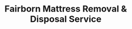 ---
layout: location.njk
title: Fairborn Mattress Removal & Disposal Service
description: Professional mattress removal in Fairborn, OH. Next-day pickup  Licensed, insured, and eco-friendly serving Wright-Patterson AFB military families and aerospace community.
permalink: /mattress-removal/ohio/dayton/fairborn/
city: Fairborn
state: Ohio
stateSlug: ohio
parentMetro: "Dayton"
coordinates:
  lat: 39.8209
  lng: -84.0193
pricing:
  startingPrice: 125
  single: 125
  queen: 125
  king: 135
  boxSpring: 30
neighborhoods:
  - name: "Wright View"
    zipCodes: ["45324"]
  - name: "Bath Township"
    zipCodes: ["45324"]  
  - name: "Valley Road Corridor"
    zipCodes: ["45324"]
  - name: "Kauffman Avenue Area"
    zipCodes: ["45324"]
  - name: "Broad Street Commercial"
    zipCodes: ["45324"]
  - name: "Central Avenue Historic"
    zipCodes: ["45324"]
  - name: "Fairfield Pike"
    zipCodes: ["45324"]
  - name: "Colonel Glenn Highway"
    zipCodes: ["45324"]
  - name: "Trebein Road"
    zipCodes: ["45324"]
  - name: "Wright State Campus Area"
    zipCodes: ["45324"]
  - name: "Base Housing Area"
    zipCodes: ["45324"]
  - name: "Sweet Corn Festival District"
    zipCodes: ["45324"]
  - name: "Aviation Heritage Area"
    zipCodes: ["45324"]
  - name: "Five Points"
    zipCodes: ["45324"]
  - name: "Skyland Pines"
    zipCodes: ["45324"]
zipCodes: 
  - "45324"
recyclingPartners:
  - "Greene County Environmental Services"
  - "Rumpke Waste & Recycling"
  - "Waste Management"
localRegulations: "Fairborn residents coordinate mattress disposal through private haulers including Rumpke and Waste Management, with supplemental county services available at Greene County Environmental Services. Military families often face unique challenges coordinating pickup around deployment schedules and base housing regulations. Greene County's environmental facility at 1640 Dayton-Xenia Road operates Monday-Friday 10am-6pm and Saturday 9am-4pm for recycling drop-off, while private haulers require advance scheduling for bulky items. Wright-Patterson AFB residents must coordinate with base housing authorities and private contractors, creating logistical complexity for military personnel managing frequent relocations and deployment timelines."
nearbyCities:
  - name: "Dayton"
    distance: "8 miles"
    isSuburb: false
  - name: "Beavercreek" 
    distance: "5 miles"
    isSuburb: true
  - name: "Huber Heights"
    distance: "10 miles"
    isSuburb: true
reviews:
  count: 147
  featured:
    - reviewer: "Military Family"
      rating: 5
      text: "Perfect timing for our PCS move. We needed our mattresses out before the movers came, and they handled everything quickly. Really helped with the stress of relocating to our next duty station."
      neighborhood: "Base Housing Area"
    - reviewer: "Defense Contractor"
      rating: 5
      text: "Work long hours on aerospace projects and didn't have time to deal with disposal paperwork. They made it simple - scheduled online, showed up on time, had our old mattress out in 15 minutes. Fair price too."
      neighborhood: "Wright View"
    - reviewer: "College Area Resident"
      rating: 5
      text: "Live near Wright State and needed pickup after our roommate moved out. These guys were great - no hassle, quick service, and they even helped navigate our tight stairwell. Much better than trying to figure out county drop-off times."
      neighborhood: "Wright State Campus Area"
faqs:
  - question: "How quickly can you remove mattresses in Fairborn?"
    answer: "Next-day service throughout Fairborn, coordinating around military deployment schedules and aerospace industry shift patterns."
  - question: "Do you serve all Fairborn neighborhoods?"
    answer: "Complete coverage from Wright View to Bath Township, base housing areas to Wright State campus, across all areas of ZIP code 45324."
  - question: "What's included in your $125 Fairborn pickup fee?"
    answer: "Base price covers pickup, loading, transportation, and eco-friendly recycling for one mattress. Box springs add $30 each."
  - question: "How does this compare to coordinating with base housing and private haulers?"
    answer: "We eliminate the complexity of base housing coordination, private hauler scheduling, and Greene County facility hours - one simple appointment handles everything."
  - question: "Can you work around military deployment and PCS schedules?"
    answer: "Absolutely. We understand military life and can coordinate with PCS moves, deployment timelines, and base housing requirements."
  - question: "Are you licensed for waste removal in Greene County?"
    answer: "We maintain all required Ohio and Greene County permits with comprehensive insurance, providing compliant disposal through our nationwide recycling network."
  - question: "Do you coordinate with Wright-Patterson AFB housing regulations?"
    answer: "Our team understands base housing requirements and can navigate any access protocols while meeting all military housing disposal standards."
  - question: "What payment methods do you accept in Fairborn?"
    answer: "All major credit cards, cash, and invoicing options for military families, aerospace contractors, and residential properties."
schema:
  "@type": "LocalBusiness"
  name: "A Bedder World Fairborn"
  address:
    "@type": "PostalAddress"
    addressLocality: "Fairborn"
    addressRegion: "OH"
    addressCountry: "US"
  geo:
    "@type": "GeoCoordinates" 
    latitude: 39.8209
    longitude: -84.0193
  telephone: "(720) 263-6094"
  priceRange: "$125-$180"
  aggregateRating:
    "@type": "AggregateRating"
    ratingValue: 4.9
    reviewCount: 147
pageContent:
  heroDescription: "Professional mattress removal serving Fairborn's aerospace community. We deliver reliable next-day pickup with transparent pricing, designed for military families and defense contractors who need efficient, hassle-free service."
  
  aboutService: "Next-day mattress pickup at $125 designed for Fairborn's unique aerospace community. Military families and defense contractors face complex scheduling challenges - from PCS moves to deployment timelines - that make standard waste coordination difficult. Rather than managing Greene County's facility hours, private hauler schedules, and base housing requirements separately, our streamlined service handles everything through one simple appointment. Whether you're stationed at Wright-Patterson AFB, work in aerospace defense, or live near Wright State University, we adapt to your demanding schedule. Our military-friendly approach understands the urgency of PCS moves and the tight timelines that define military life. Each collected mattress flows through our national recycling network that has successfully processed over 1 million units, with 80% of materials recovered for manufacturing reuse - supporting the same innovation principles that drive aerospace advancement."

  serviceAreasIntro: "Professional mattress pickup serves all Fairborn neighborhoods across ZIP code 45324, expertly coordinating with the unique needs of military families and aerospace professionals. From base housing areas to Wright State campus vicinity, our operations understand local access requirements. Service flexibility accommodates PCS moves, deployment schedules, and the demanding work patterns of defense contractors and military personnel."

  regulationsCompliance: "Navigating Greene County's waste system becomes effortless when Fairborn residents choose our licensed service over traditional coordination requirements. While private haulers like Rumpke and Waste Management require advance scheduling and base housing may have additional protocols, our comprehensive service eliminates these barriers entirely. Military families avoid the complexity of coordinating between base housing authorities, private contractors, and county facility hours - we handle all compliance requirements through one convenient appointment."

  environmentalImpact: "Environmental stewardship aligns with the aerospace industry's commitment to innovation and sustainability. Our mattress recycling initiative ensures 80% of collected materials avoid Greene County's landfill system, instead flowing into manufacturing processes that create new products. Steel springs support aerospace-grade applications, foam components become padding for construction projects, and textile materials gain new purpose through advanced processing. This responsible approach preserves the natural beauty that makes the Miami Valley special while providing the aerospace community with disposal solutions that honor both convenience and environmental responsibility."

  howItWorksScheduling: "Flexible scheduling respects military life and aerospace work demands, accommodating PCS moves, deployment timelines, and the round-the-clock operations that support national defense."

  howItWorksService: "Licensed pickup teams understand base housing access requirements and aerospace community needs, handling all Greene County disposal requirements with military precision and professional efficiency."

  howItWorksDisposal: "Each mattress connects to our nationwide recycling network's proven processing capabilities, where aerospace-quality standards guide component recovery through environmentally responsible manufacturing partnerships."

  sidebarStats:
    mattressesRemoved: "1,850"
---